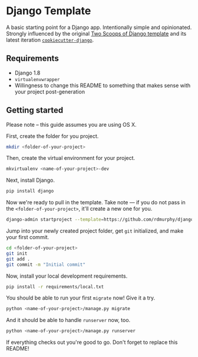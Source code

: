 # Django Template

A basic starting point for a Django app. Intentionally simple and opinionated. Strongly influenced by the original [Two Scoops of Django template](https://github.com/twoscoops/django-twoscoops-project) and its latest iteration [`cookiecutter-django`](https://github.com/pydanny/cookiecutter-django).

## Requirements

- Django 1.8
- `virtualenvwrapper`
- Willingness to change this README to something that makes sense with your project post-generation

## Getting started

Please note – this guide assumes you are using OS X.

First, create the folder for you project.

```bash
mkdir <folder-of-your-project>
```

Then, create the virtual environment for your project.

```bash
mkvirtualenv <name-of-your-project>-dev
```

Next, install Django.

```bash
pip install django
```

Now we're ready to pull in the template. Take note &mdash; if you do not pass in the `<folder-of-your-project>`, it'll create a new one for you.

```bash
django-admin startproject --template=https://github.com/rdmurphy/django-template/archive/master.zip --extension=gitignore,html,py <name-of-your-project> <folder-of-your-project>
```

Jump into your newly created project folder, get `git` initialized, and make your first commit.

```bash
cd <folder-of-your-project>
git init
git add .
git commit -m "Initial commit"
```

Now, install your local development requirements.

```bash
pip install -r requirements/local.txt
```

You should be able to run your first `migrate` now! Give it a try.

```bash
python <name-of-your-project>/manage.py migrate
```

And it should be able to handle `runserver` now, too.

```bash
python <name-of-your-project>/manage.py runserver
```

If everything checks out you're good to go. Don't forget to replace this README!
